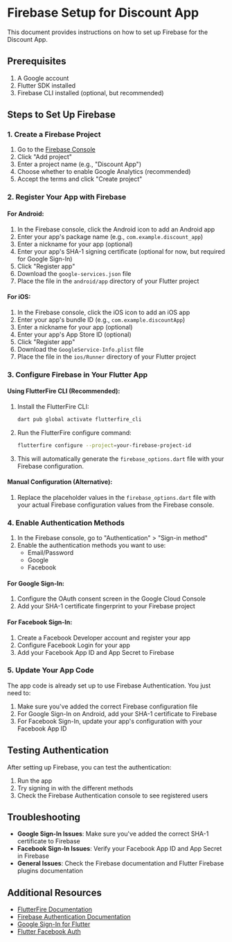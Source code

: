 # Firebase Setup for Discount App

This document provides instructions on how to set up Firebase for the Discount App.

## Prerequisites

1. A Google account
2. Flutter SDK installed
3. Firebase CLI installed (optional, but recommended)

## Steps to Set Up Firebase

### 1. Create a Firebase Project

1. Go to the [Firebase Console](https://console.firebase.google.com/)
2. Click "Add project"
3. Enter a project name (e.g., "Discount App")
4. Choose whether to enable Google Analytics (recommended)
5. Accept the terms and click "Create project"

### 2. Register Your App with Firebase

#### For Android:

1. In the Firebase console, click the Android icon to add an Android app
2. Enter your app's package name (e.g., `com.example.discount_app`)
3. Enter a nickname for your app (optional)
4. Enter your app's SHA-1 signing certificate (optional for now, but required for Google Sign-In)
5. Click "Register app"
6. Download the `google-services.json` file
7. Place the file in the `android/app` directory of your Flutter project

#### For iOS:

1. In the Firebase console, click the iOS icon to add an iOS app
2. Enter your app's bundle ID (e.g., `com.example.discountApp`)
3. Enter a nickname for your app (optional)
4. Enter your app's App Store ID (optional)
5. Click "Register app"
6. Download the `GoogleService-Info.plist` file
7. Place the file in the `ios/Runner` directory of your Flutter project

### 3. Configure Firebase in Your Flutter App

#### Using FlutterFire CLI (Recommended):

1. Install the FlutterFire CLI:
   ```bash
   dart pub global activate flutterfire_cli
   ```

2. Run the FlutterFire configure command:
   ```bash
   flutterfire configure --project=your-firebase-project-id
   ```

3. This will automatically generate the `firebase_options.dart` file with your Firebase configuration.

#### Manual Configuration (Alternative):

1. Replace the placeholder values in the `firebase_options.dart` file with your actual Firebase configuration values from the Firebase console.

### 4. Enable Authentication Methods

1. In the Firebase console, go to "Authentication" > "Sign-in method"
2. Enable the authentication methods you want to use:
   - Email/Password
   - Google
   - Facebook

#### For Google Sign-In:

1. Configure the OAuth consent screen in the Google Cloud Console
2. Add your SHA-1 certificate fingerprint to your Firebase project

#### For Facebook Sign-In:

1. Create a Facebook Developer account and register your app
2. Configure Facebook Login for your app
3. Add your Facebook App ID and App Secret to Firebase

### 5. Update Your App Code

The app code is already set up to use Firebase Authentication. You just need to:

1. Make sure you've added the correct Firebase configuration file
2. For Google Sign-In on Android, add your SHA-1 certificate to Firebase
3. For Facebook Sign-In, update your app's configuration with your Facebook App ID

## Testing Authentication

After setting up Firebase, you can test the authentication:

1. Run the app
2. Try signing in with the different methods
3. Check the Firebase Authentication console to see registered users

## Troubleshooting

- **Google Sign-In Issues**: Make sure you've added the correct SHA-1 certificate to Firebase
- **Facebook Sign-In Issues**: Verify your Facebook App ID and App Secret in Firebase
- **General Issues**: Check the Firebase documentation and Flutter Firebase plugins documentation

## Additional Resources

- [FlutterFire Documentation](https://firebase.flutter.dev/docs/overview)
- [Firebase Authentication Documentation](https://firebase.google.com/docs/auth)
- [Google Sign-In for Flutter](https://pub.dev/packages/google_sign_in)
- [Flutter Facebook Auth](https://pub.dev/packages/flutter_facebook_auth) 